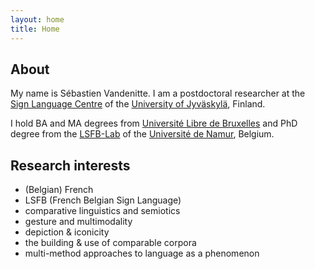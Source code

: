 ```yaml
---
layout: home
title: Home
---
```

## About
My name is Sébastien Vandenitte. I am a postdoctoral researcher at the [Sign Language Centre](https://www.jyu.fi/en/humsoc/kivi/sign-language-centre) of the [University of Jyväskylä](https://www.jyu.fi/en), Finland. 

I hold BA and MA degrees from [Université Libre de Bruxelles](https://www.ulb.be/en/ulb-homepage) and PhD degree from the [LSFB-Lab](https://www.unamur.be/en/entity/laboratoire-de-langue-des-signes-de-belgique-francophone) of the [Université de Namur](http://www.unamur.be/en), Belgium.

## Research interests
- (Belgian) French
- LSFB (French Belgian Sign Language)
- comparative linguistics and semiotics 
- gesture and multimodality
- depiction & iconicity
- the building & use of comparable corpora
- multi-method approaches to language as a phenomenon
